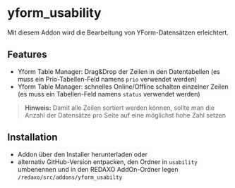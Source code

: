 yform_usability
================

Mit diesem Addon wird die Bearbeitung von YForm-Datensätzen erleichtert.

Features
-------

- Yform Table Manager: Drag&Drop der Zeilen in den Datentabellen
(es muss ein Prio-Tabellen-Feld namens `prio` verwendet werden)
- Yform Table Manager: schnelles Online/Offline schalten einzelner Zeilen
(es muss ein Tabellen-Feld namens `status` verwendet werden)

> **Hinweis:** Damit alle Zeilen sortiert werden können, sollte man die Anzahl der Datensätze pro Seite auf eine möglichst hohe Zahl setzen

Installation
-------

* Addon über den Installer herunterladen oder
* alternativ GitHub-Version entpacken, den Ordner in `usability` umbenennen und in den REDAXO AddOn-Ordner legen `/redaxo/src/addons/yform_usabilty`
